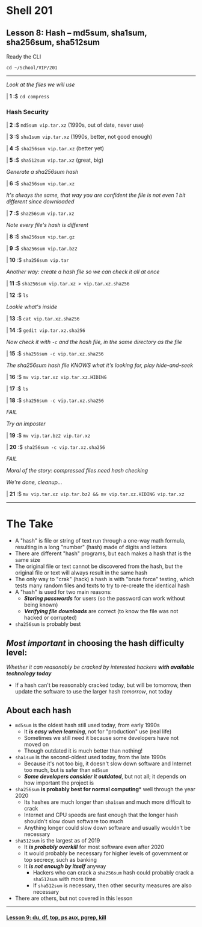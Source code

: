 # Shell 201
## Lesson 8: Hash – md5sum, sha1sum, sha256sum, sha512sum

Ready the CLI

`cd ~/School/VIP/201`

___

*Look at the files we will use*

| **1** :$ `cd compress`

### Hash Security

| **2** :$ `md5sum vip.tar.xz` (1990s, out of date, never use)

| **3** :$ `sha1sum vip.tar.xz` (1990s, better, not good enough)

| **4** :$ `sha256sum vip.tar.xz` (better yet)

| **5** :$ `sha512sum vip.tar.xz` (great, big)

*Generate a sha256sum hash*

| **6** :$ `sha256sum vip.tar.xz`

*It's always the same, that way you are confident the file is not even 1 bit different since downloaded*

| **7** :$ `sha256sum vip.tar.xz`

*Note every file's hash is different*

| **8** :$ `sha256sum vip.tar.gz`

| **9** :$ `sha256sum vip.tar.bz2`

| **10** :$ `sha256sum vip.tar`

*Another way: create a hash file so we can check it all at once*

| **11** :$ `sha256sum vip.tar.xz > vip.tar.xz.sha256`

| **12** :$ `ls`

*Lookie what's inside*

| **13** :$ `cat vip.tar.xz.sha256`

| **14** :$ `gedit vip.tar.xz.sha256`

*Now check it with `-c` and the hash file, in the same directory as the file*

| **15** :$ `sha256sum -c vip.tar.xz.sha256`

*The sha256sum hash file KNOWS what it's looking for, play hide-and-seek*

| **16** :$ `mv vip.tar.xz vip.tar.xz.HIDING`

| **17** :$ `ls`

| **18** :$ `sha256sum -c vip.tar.xz.sha256`

*FAIL*

*Try an imposter*

| **19** :$ `mv vip.tar.bz2 vip.tar.xz`

| **20** :$ `sha256sum -c vip.tar.xz.sha256`

*FAIL*

*Moral of the story: compressed files need hash checking*

*We're done, cleanup...*

| **21** :$ `mv vip.tar.xz vip.tar.bz2 && mv vip.tar.xz.HIDING vip.tar.xz`

___

# The Take

- A "hash" is file or string of text run through a one-way math formula, resulting in a long "number" (hash) made of digits and letters
- There are different "hash" programs, but each makes a hash that is the same size
- The original file or text cannot be discovered from the hash, but the original file or text will always result in the same hash
- The only way to "crak" (hack) a hash is with "brute force" testing, which tests many random files and texts to try to re-create the identical hash
- A "hash" is used for two main reasons:
  - ***Storing passwords*** for users (so the password can work without being known)
  - ***Verifying file downloads*** are correct (to know the file was not hacked or corrupted)
- `sha256sum` is probably best

## *Most important* in choosing the hash difficulty level:
*Whether it can reasonably be cracked by interested hackers* ***with available technology today***
  - If a hash can't be reasonably cracked today, but will be tomorrow, then update the software to use the larger hash *tomorrow*, not today

## About each hash
- `md5sum` is the oldest hash still used today, from early 1990s
  - It ***is easy when learning***, not for "production" use (real life)
  - Sometimes we still need it because some developers have not moved on
  - Though outdated it is much better than nothing!
- `sha1sum` is the second-oldest used today, from the late 1990s
  - Because it's not too big, it doesn't slow down software and Internet too much, but is safer than `md5sum`
  - ***Some developers consider it outdated***, but not all; it depends on how important the project is
- `sha256sum` **is probably best for normal computing*** well through the year 2020
  - Its hashes are much longer than `sha1sum` and much more difficult to crack
  - Internet and CPU speeds are fast enough that the longer hash shouldn't slow down software too much
  - Anything longer could slow down software and usually wouldn't be necessary
- `sha512sum` is the largest as of 2019
  - It ***is probably overkill*** for most software even after 2020
  - It would probably be necessary for higher levels of government or top secrecy, such as banking
  - It ***is not enough by itself*** anyway
    - Hackers who can crack a `sha256sum` hash could probably crack a `sha512sum` with more time
    - If `sha512sum` is necessary, then other security measures are also necessary
- There are others, but not covered in this lesson

___

#### [Lesson 9: du, df, top, ps aux, pgrep, kill](https://github.com/inkVerb/vip/blob/master/201/Lesson-09.md)
